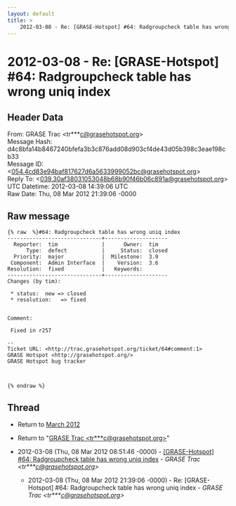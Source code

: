 ```yaml
---
layout: default
title: >
    2012-03-08 - Re: [GRASE-Hotspot] #64: Radgroupcheck table has wrong uniq index
---
```


# 2012-03-08 - Re: [GRASE-Hotspot] #64: Radgroupcheck table has wrong uniq index

## Header Data

From: GRASE Trac \<tr***c@grasehotspot.org\><br>
Message Hash: d4c8bfa14b8467240bfefa3b3c876add08d903cf4de43d05b398c3eae198cb33<br>
Message ID: \<054.4cd83e94baf817627d6a5633999052bc@grasehotspot.org\><br>
Reply To: \<039.30af38031053048b68b90f46b06c891a@grasehotspot.org\><br>
UTC Datetime: 2012-03-08 14:39:06 UTC<br>
Raw Date: Thu, 08 Mar 2012 21:39:06 -0000<br>

## Raw message

```
{% raw  %}#64: Radgroupcheck table has wrong uniq index
------------------------------+--------------------
  Reporter:  tim              |      Owner:  tim
      Type:  defect           |     Status:  closed
  Priority:  major            |  Milestone:  3.9
 Component:  Admin Interface  |    Version:  3.6
Resolution:  fixed            |   Keywords:
------------------------------+--------------------
Changes (by tim):

 * status:  new => closed
 * resolution:   => fixed


Comment:

 Fixed in r257

-- 
Ticket URL: <http://trac.grasehotspot.org/ticket/64#comment:1>
GRASE Hotspot <http://grasehotspot.org/>
GRASE Hotspot bug tracker



{% endraw %}
```

## Thread

+ Return to [March 2012](/archive/2012/03)

+ Return to "[GRASE Trac <tr***c<span>@</span>grasehotspot.org>](/authors/tr___c_at_grasehotspot_org)"

+ 2012-03-08 (Thu, 08 Mar 2012 08:51:46 -0000) - [[GRASE-Hotspot]  #64: Radgroupcheck table has wrong uniq index](/archive/2012/03/b9294f45ec492c6089cb9a3519f96b8f8d405fd5417dbc746611c8061b9c5cff) - _GRASE Trac \<tr***c@grasehotspot.org\>_
  + 2012-03-08 (Thu, 08 Mar 2012 21:39:06 -0000) - Re: [GRASE-Hotspot] #64: Radgroupcheck table has wrong uniq index - _GRASE Trac \<tr***c@grasehotspot.org\>_

